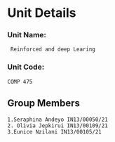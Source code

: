 # Unit Details

### Unit Name:
     Reinforced and deep Learing
### Unit Code:
    COMP 475
## Group Members

    1.Seraphina Andeyo IN13/00050/21
	2. Olivia Jepkirui IN13/00109/21
	3.Eunice Nzilani IN13/00105/21

